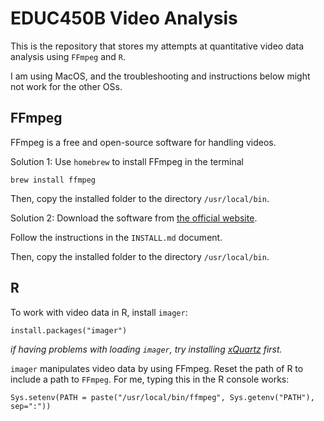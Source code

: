 # EDUC450B Video Analysis



This is the repository that stores my attempts at quantitative video data analysis using `FFmpeg` and `R`. 

I am using MacOS, and the troubleshooting and instructions below might not work for the other OSs. 

## FFmpeg

FFmpeg is a free and open-source software for handling videos. 

Solution 1: 
Use `homebrew` to install FFmpeg in the terminal
```
brew install ffmpeg
```
Then, copy the installed folder to the directory `/usr/local/bin`. 

Solution 2: 
Download the software from [the official website](https://ffmpeg.org/download.html).

Follow the instructions in the `INSTALL.md` document.

Then, copy the installed folder to the directory `/usr/local/bin`. 


## R

To work with video data in R, install `imager`:

```
install.packages("imager")
```
*if having problems with loading `imager`, try installing [xQuartz](https://www.xquartz.org/) first.*

`imager` manipulates video data by using FFmpeg. Reset the path of R to include a path to `FFmpeg`. For me, typing this in the R console works:

```
Sys.setenv(PATH = paste("/usr/local/bin/ffmpeg", Sys.getenv("PATH"), sep=":"))
```

